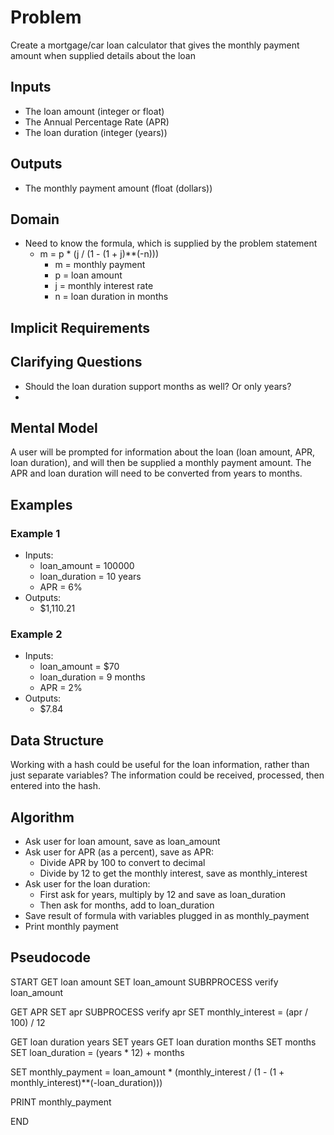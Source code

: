 # Problem

Create a mortgage/car loan calculator that gives the monthly payment amount when
supplied details about the loan

## Inputs

  - The loan amount (integer or float)
  - The Annual Percentage Rate (APR)
  - The loan duration (integer (years))

## Outputs

  - The monthly payment amount (float (dollars))

## Domain
  
  - Need to know the formula, which is supplied by the problem statement
    - m = p * (j / (1 - (1 + j)**(-n)))
        - m = monthly payment
        - p = loan amount
        - j = monthly interest rate
        - n = loan duration in months

## Implicit Requirements
  
## Clarifying Questions

  * Should the loan duration support months as well? Or only years?
  * 

## Mental Model

A user will be prompted for information about the loan (loan amount, APR, loan
duration), and will then be supplied a monthly payment amount. The APR and loan
duration will need to be converted from years to months.

## Examples

  ### Example 1
  * Inputs:
    * loan_amount = 100000
    * loan_duration = 10 years
    * APR = 6%
  * Outputs:
    * $1,110.21
  
  ### Example 2
  * Inputs:
    * loan_amount = $70
    * loan_duration = 9 months
    * APR = 2%
  * Outputs:
    * $7.84

## Data Structure

Working with a hash could be useful for the loan information, rather than just
separate variables? The information could be received, processed, then entered
into the hash. 

## Algorithm

* Ask user for loan amount, save as loan_amount
* Ask user for APR (as a percent), save as APR:
  * Divide APR by 100 to convert to decimal
  * Divide by 12 to get the monthly interest, save as monthly_interest
* Ask user for the loan duration:
  * First ask for years, multiply by 12 and save as loan_duration
  * Then ask for months, add to loan_duration
* Save result of formula with variables plugged in as monthly_payment
* Print monthly payment

## Pseudocode

START
GET loan amount SET loan_amount
SUBRPROCESS verify loan_amount

GET APR SET apr
SUBPROCESS verify apr
SET monthly_interest = (apr / 100) / 12

GET loan duration years SET years
GET loan duration months SET months
SET loan_duration = (years * 12) + months

SET monthly_payment = loan_amount * (monthly_interest / (1 - (1 +
monthly_interest)**(-loan_duration)))

PRINT monthly_payment

END
